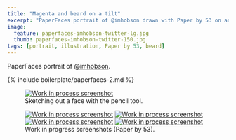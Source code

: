 ```yaml
---
title: "Magenta and beard on a tilt"
excerpt: "PaperFaces portrait of @imhobson drawn with Paper by 53 on an iPad."
image: 
  feature: paperfaces-imhobson-twitter-lg.jpg
  thumb: paperfaces-imhobson-twitter-150.jpg
tags: [portrait, illustration, Paper by 53, beard]
---
```


PaperFaces portrait of [@imhobson](http://twitter.com/imhobson).

{% include boilerplate/paperfaces-2.md %}

<figure>
	<a href="{{ site.url }}/assets/images/paperfaces-imhobson-process-1-lg.jpg"><img src="{{ site.url }}/assets/images/paperfaces-imhobson-process-1-750.jpg" alt="Work in process screenshot"></a>
	<figcaption>Sketching out a face with the pencil tool.</figcaption>
</figure>

<figure class="half">
	<a href="{{ site.url }}/assets/images/paperfaces-imhobson-process-2-lg.jpg"><img src="{{ site.url }}/assets/images/paperfaces-imhobson-process-2-600.jpg" alt="Work in process screenshot"></a>
	<a href="{{ site.url }}/assets/images/paperfaces-imhobson-process-3-lg.jpg"><img src="{{ site.url }}/assets/images/paperfaces-imhobson-process-3-600.jpg" alt="Work in process screenshot"></a>
	<a href="{{ site.url }}/assets/images/paperfaces-imhobson-process-4-lg.jpg"><img src="{{ site.url }}/assets/images/paperfaces-imhobson-process-4-600.jpg" alt="Work in process screenshot"></a>
	<a href="{{ site.url }}/assets/images/paperfaces-imhobson-process-5-lg.jpg"><img src="{{ site.url }}/assets/images/paperfaces-imhobson-process-5-600.jpg" alt="Work in process screenshot"></a>
	<figcaption>Work in progress screenshots (Paper by 53).</figcaption>
</figure>